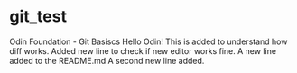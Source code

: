 # git_test
 Odin Foundation - Git Basiscs
 Hello Odin!
 This is added to understand how diff works.
 Added new line to check if new editor works fine.
 A new line added to the README.md
 A second new line added.
